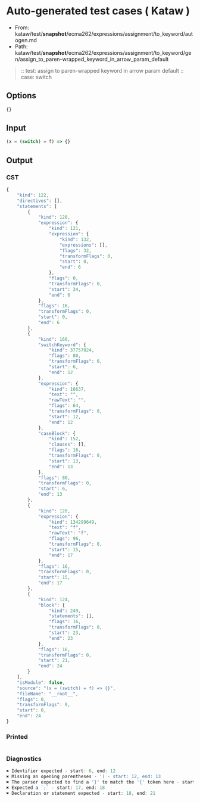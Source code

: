 # Auto-generated test cases ( Kataw )
- From: kataw/test/__snapshot__/ecma262/expressions/assignment/to_keyword/autogen.md
- Path: kataw/test/__snapshot__/ecma262/expressions/assignment/to_keyword/gen/assign_to_paren-wrapped_keyword_in_arrow_param_default
> :: test: assign to paren-wrapped keyword in arrow param default
> :: case: switch
## Options

`````js
{}
`````
## Input

`````js
(x = (switch) = f) => {}
`````
## Output

### CST

```javascript
{
    "kind": 122,
    "directives": [],
    "statements": [
        {
            "kind": 120,
            "expression": {
                "kind": 121,
                "expression": {
                    "kind": 132,
                    "expressions": [],
                    "flags": 32,
                    "transformFlags": 0,
                    "start": 0,
                    "end": 6
                },
                "flags": 0,
                "transformFlags": 0,
                "start": 34,
                "end": 6
            },
            "flags": 16,
            "transformFlags": 0,
            "start": 0,
            "end": 6
        },
        {
            "kind": 160,
            "switchKeyword": {
                "kind": 37757024,
                "flags": 80,
                "transformFlags": 0,
                "start": 6,
                "end": 12
            },
            "expression": {
                "kind": 16637,
                "text": "",
                "rawText": "",
                "flags": 64,
                "transformFlags": 0,
                "start": 12,
                "end": 12
            },
            "caseBlock": {
                "kind": 152,
                "clauses": [],
                "flags": 16,
                "transformFlags": 0,
                "start": 13,
                "end": 13
            },
            "flags": 80,
            "transformFlags": 0,
            "start": 6,
            "end": 13
        },
        {
            "kind": 120,
            "expression": {
                "kind": 134299649,
                "text": "f",
                "rawText": "f",
                "flags": 96,
                "transformFlags": 0,
                "start": 15,
                "end": 17
            },
            "flags": 16,
            "transformFlags": 0,
            "start": 15,
            "end": 17
        },
        {
            "kind": 124,
            "block": {
                "kind": 249,
                "statements": [],
                "flags": 16,
                "transformFlags": 0,
                "start": 23,
                "end": 23
            },
            "flags": 16,
            "transformFlags": 0,
            "start": 21,
            "end": 24
        }
    ],
    "isModule": false,
    "source": "(x = (switch) = f) => {}",
    "fileName": "__root__",
    "flags": 0,
    "transformFlags": 0,
    "start": 0,
    "end": 24
}
```

### Printed

```javascript

```

### Diagnostics

```javascript
✖ Identifier expected - start: 6, end: 12
✖ Missing an opening parentheses - '( - start: 12, end: 13
✖ The parser expected to find a '}' to match the '{' token here - start: 14, end: 15
✖ Expected a `;` - start: 17, end: 18
✖ Declaration or statement expected - start: 18, end: 21

```

